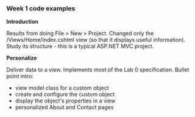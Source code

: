 ### Week 1 code examples

**Introduction**

Results from doing File > New > Project. 
Changed only the /Views/Home/Index.cshtml view (so that it displays useful information).
Study its structure - this is a typical ASP.NET MVC project.

**Personalize**

Deliver data to a view. Implements most of the Lab 0 specification.
Bullet point intro:
- view model class for a custom object
- create and configure the custom object
- display the object's properties in a view
- personalized About and Contact pages


